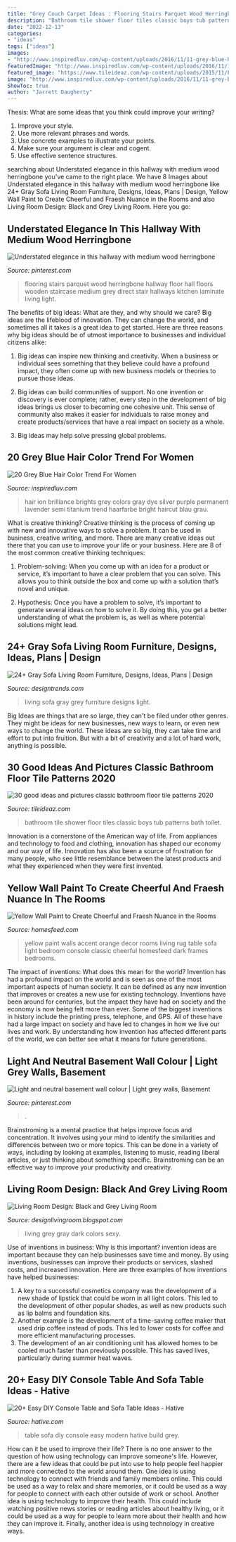 ```yaml
---
title: "Grey Couch Carpet Ideas : Flooring Stairs Parquet Wood Herringbone Hallway Floor Hall Floors Wooden Staircase Medium Grey Direct Stair Hallways Kitchen Laminate Living Light"
description: "Bathroom tile shower floor tiles classic boys tub patterns bath toilet"
date: "2022-12-13"
categories:
- "ideas"
tags: ["ideas"]
images:
- "http://www.inspiredluv.com/wp-content/uploads/2016/11/11-grey-blue-hair-color.jpg"
featuredImage: "http://www.inspiredluv.com/wp-content/uploads/2016/11/11-grey-blue-hair-color.jpg"
featured_image: "https://www.tileideaz.com/wp-content/uploads/2015/11/FLSRA409L_Boys-Room-Bathroom-Tile-Shower_s3x4.jpg.rend_.hgtvcom.1280.1707.jpeg"
image: "http://www.inspiredluv.com/wp-content/uploads/2016/11/11-grey-blue-hair-color.jpg"
ShowToc: true
author: "Jarrett Daugherty"
---
```



Thesis: What are some ideas that you think could improve your writing?
1. Improve your style.
2. Use more relevant phrases and words.
3. Use concrete examples to illustrate your points.
4. Make sure your argument is clear and cogent.
5. Use effective sentence structures.

	

		
searching about Understated elegance in this hallway with medium wood herringbone you've came to the right place. We have 8 Images about Understated elegance in this hallway with medium wood herringbone like 24+ Gray Sofa Living Room Furniture, Designs, Ideas, Plans | Design, Yellow Wall Paint to Create Cheerful and Fraesh Nuance in the Rooms and also Living Room Design: Black and Grey Living Room. Here you go:
		
    
## Understated Elegance In This Hallway With Medium Wood Herringbone

<img loading=lazy src="https://i.pinimg.com/736x/a6/56/c0/a656c010cc7524dd1f89bb107d61c664.jpg" onerror="this.onerror=null;this.src='https://tse2.mm.bing.net/th?id=OIP.zvAvMjukOKGlUhByUEx5LwHaKI&amp;pid=15.1';" alt="Understated elegance in this hallway with medium wood herringbone">

_Source: pinterest.com_

>flooring stairs parquet wood herringbone hallway floor hall floors wooden staircase medium grey direct stair hallways kitchen laminate living light. 

	

The benefits of big ideas: What are they, and why should we care?
Big ideas are the lifeblood of innovation. They can change the world, and sometimes all it takes is a great idea to get started. Here are three reasons why big ideas should be of utmost importance to businesses and individual citizens alike: 
1) Big ideas can inspire new thinking and creativity. When a business or individual sees something that they believe could have a profound impact, they often come up with new business models or theories to pursue those ideas. 

2) Big ideas can build communities of support. No one invention or discovery is ever complete; rather, every step in the development of big ideas brings us closer to becoming one cohesive unit. This sense of community also makes it easier for individuals to raise money and create products/services that have a real impact on society as a whole. 

3) Big ideas may help solve pressing global problems.

    
## 20 Grey Blue Hair Color Trend For Women

<img loading=lazy src="http://www.inspiredluv.com/wp-content/uploads/2016/11/11-grey-blue-hair-color.jpg" onerror="this.onerror=null;this.src='https://tse4.mm.bing.net/th?id=OIP.Ldn-6-nTMplEFB6Tz7YhvAHaLH&amp;pid=15.1';" alt="20 Grey Blue Hair Color Trend For Women">

_Source: inspiredluv.com_

>hair ion brilliance brights grey colors gray dye silver purple permanent lavender semi titanium trend haarfarbe bright haircut blau grau. 

	

What is creative thinking?
Creative thinking is the process of coming up with new and innovative ways to solve a problem. It can be used in business, creative writing, and more. There are many creative ideas out there that you can use to improve your life or your business. Here are 8 of the most common creative thinking techniques:
1. Problem-solving: When you come up with an idea for a product or service, it’s important to have a clear problem that you can solve. This allows you to think outside the box and come up with a solution that’s novel and unique.

2. Hypothesis: Once you have a problem to solve, it’s important to generate several ideas on how to solve it. By doing this, you get a better understanding of what the problem is, as well as where potential solutions might lead.

    
## 24+ Gray Sofa Living Room Furniture, Designs, Ideas, Plans | Design

<img loading=lazy src="https://images.designtrends.com/wp-content/uploads/2016/03/03055145/Beautiful-Living-Room-With-Grey-Sofa.jpeg" onerror="this.onerror=null;this.src='https://tse1.mm.bing.net/th?id=OIP.T0N_Z2WdFBipD-4tLTjaggHaLH&amp;pid=15.1';" alt="24+ Gray Sofa Living Room Furniture, Designs, Ideas, Plans | Design">

_Source: designtrends.com_

>living sofa gray grey furniture designs light. 

	

Big Ideas are things that are so large, they can't be filed under other genres. They might be ideas for new businesses, new ways to learn, or even new ways to change the world. These ideas are so big, they can take time and effort to put into fruition. But with a bit of creativity and a lot of hard work, anything is possible.

    
## 30 Good Ideas And Pictures Classic Bathroom Floor Tile Patterns 2020

<img loading=lazy src="https://www.tileideaz.com/wp-content/uploads/2015/11/FLSRA409L_Boys-Room-Bathroom-Tile-Shower_s3x4.jpg.rend_.hgtvcom.1280.1707.jpeg" onerror="this.onerror=null;this.src='https://tse2.mm.bing.net/th?id=OIP.p8gbomDx-HoTtxbNHb5JAwHaJ4&amp;pid=15.1';" alt="30 good ideas and pictures classic bathroom floor tile patterns 2020">

_Source: tileideaz.com_

>bathroom tile shower floor tiles classic boys tub patterns bath toilet. 

	

Innovation is a cornerstone of the American way of life. From appliances and technology to food and clothing, innovation has shaped our economy and our way of life. Innovation has also been a source of frustration for many people, who see little resemblance between the latest products and what they experienced when they were first invented.

    
## Yellow Wall Paint To Create Cheerful And Fraesh Nuance In The Rooms

<img loading=lazy src="https://homesfeed.com/wp-content/uploads/2015/08/yellow-paint-color-idea-with-picture-frames-dark-blue-sofa-a-console-table-classic-table-lamp-transparent-glass-coffee-table-modern-light-blue-rug-with-light-orange-motifs.jpg" onerror="this.onerror=null;this.src='https://tse2.mm.bing.net/th?id=OIP.eeCwlLsG6RA3p1daEksDKAHaJ4&amp;pid=15.1';" alt="Yellow Wall Paint to Create Cheerful and Fraesh Nuance in the Rooms">

_Source: homesfeed.com_

>yellow paint walls accent orange decor rooms living rug table sofa light bedroom console classic cheerful homesfeed dark frames bedrooms. 

	

The impact of inventions: What does this mean for the world?
Invention has had a profound impact on the world and is seen as one of the most important aspects of human society. It can be defined as any new invention that improves or creates a new use for existing technology. Inventions have been around for centuries, but the impact they have had on society and the economy is now being felt more than ever. Some of the biggest inventions in history include the printing press, telephone, and GPS. All of these have had a large impact on society and have led to changes in how we live our lives and work. By understanding how invention has affected different parts of the world, we can better see what it means for future generations.

    
## Light And Neutral Basement Wall Colour | Light Grey Walls, Basement

<img loading=lazy src="https://i.pinimg.com/736x/26/d2/55/26d2558d740b002f432366a27d7f21b7.jpg" onerror="this.onerror=null;this.src='https://tse3.mm.bing.net/th?id=OIP.g85rLF16xNmHxl8NmOrQRQHaEU&amp;pid=15.1';" alt="Light and neutral basement wall colour | Light grey walls, Basement">

_Source: pinterest.com_

>. 

	

Brainstroming is a mental practice that helps improve focus and concentration. It involves using your mind to identify the similarities and differences between two or more topics. This can be done in a variety of ways, including by looking at examples, listening to music, reading liberal articles, or just thinking about something specific. Brainstroming can be an effective way to improve your productivity and creativity.

    
## Living Room Design: Black And Grey Living Room

<img loading=lazy src="http://2.bp.blogspot.com/-J-g4teDMTXY/T1Dm2wdDJZI/AAAAAAAAATE/xu20YGN3r6M/w1200-h630-p-k-no-nu/Black+and+grey+living+room.jpg" onerror="this.onerror=null;this.src='https://tse2.mm.bing.net/th?id=OIP.TVfOuy8LFDO6_CZ1zbYyUQHaGn&amp;pid=15.1';" alt="Living Room Design: Black and Grey Living Room">

_Source: designlivingroom.blogspot.com_

>living grey gray dark colors sexy. 

	

Use of inventions in business: Why is this important?
invention ideas are important because they can help businesses save time and money. By using inventions, businesses can improve their products or services, slashed costs, and increased innovation. Here are three examples of how inventions have helped businesses: 
1. A key to a successful cosmetics company was the development of a new shade of lipstick that could be worn in all light colors. This led to the development of other popular shades, as well as new products such as lip balms and foundation kits. 
2. Another example is the development of a time-saving coffee maker that used drip coffee instead of pods. This led to lower costs for coffee and more efficient manufacturing processes.
3. The development of an air conditioning unit has allowed homes to be cooled much faster than previously possible. This has saved lives, particularly during summer heat waves.

    
## 20+ Easy DIY Console Table And Sofa Table Ideas - Hative

<img loading=lazy src="http://hative.com/wp-content/uploads/2017/06/sofa-table-diy/30-sofa-table-diy-ideas-tutorials.jpg" onerror="this.onerror=null;this.src='https://tse3.mm.bing.net/th?id=OIP.Ian273dNIf5CCIDxH153QgHaQE&amp;pid=15.1';" alt="20+ Easy DIY Console Table and Sofa Table Ideas - Hative">

_Source: hative.com_

>table sofa diy console easy modern hative build grey. 

	

How can it be used to improve their life?
There is no one answer to the question of how using technology can improve someone's life. However, there are a few ideas that could be put into use to help people feel happier and more connected to the world around them. One idea is using technology to connect with friends and family members online. This could be used as a way to relax and share memories, or it could be used as a way for people to connect with each other outside of work or school. Another idea is using technology to improve their health. This could include watching positive news stories or reading articles about healthy living, or it could be used as a way for people to learn more about their health and how they can improve it. Finally, another idea is using technology in creative ways.

